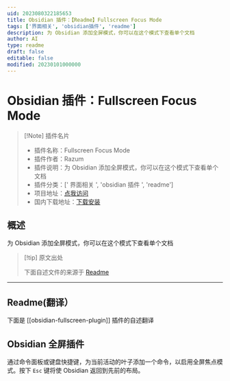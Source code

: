 ```yaml
---
uid: 2023080322185653
title: Obsidian 插件：【Readme】Fullscreen Focus Mode
tags: ['界面相关', 'obsidian插件', 'readme']
description: 为 Obsidian 添加全屏模式，你可以在这个模式下查看单个文档
author: AI
type: readme
draft: false
editable: false
modified: 20230101000000
---
```


# Obsidian 插件：Fullscreen Focus Mode

> [!Note] 插件名片
> - 插件名称：Fullscreen Focus Mode
> - 插件作者：Razum
> - 插件说明：为 Obsidian 添加全屏模式，你可以在这个模式下查看单个文档
> - 插件分类：[' 界面相关 ', 'obsidian 插件 ', 'readme']
> - 项目地址：[点我访问](https://github.com/Razumihin/obsidian-fullscreen-plugin)
> - 国内下载地址：[下载安装](https://pkmer.cn/products/plugin/pluginMarket/?obsidian-fullscreen-plugin)

## 概述

为 Obsidian 添加全屏模式，你可以在这个模式下查看单个文档

> [!tip] 原文出处
>
>下面自述文件的来源于 [Readme](https://ghproxy.net/https://raw.githubusercontent.com/Razumihin/obsidian-fullscreen-plugin/main/README.md)
>

---

## Readme(翻译）

下面是 [[obsidian-fullscreen-plugin]] 插件的自述翻译

## Obsidian 全屏插件

通过命令面板或键盘快捷键，为当前活动的叶子添加一个命令，以启用全屏焦点模式。按下 `Esc` 键将使 Obsidian 返回到先前的布局。
